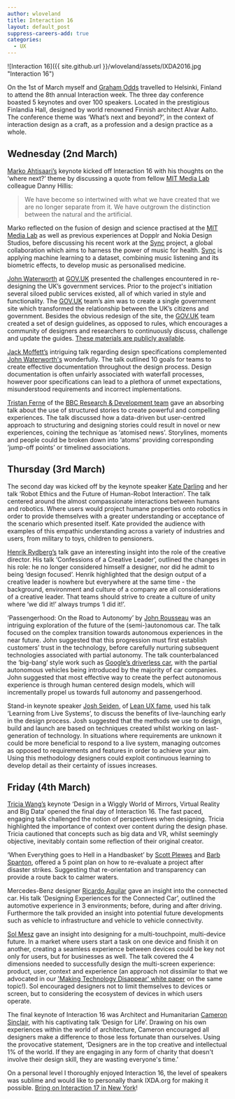 ```yaml
---
author: wloveland
title: Interaction 16
layout: default_post
suppress-careers-add: true
categories:
  - UX
---
```


![Interaction 16]({{ site.github.url }}/wloveland/assets/IXDA2016.jpg "Interaction 16")

On the 1st of March myself and [Graham Odds](http://blog.scottlogic.com/godds/) travelled to Helsinki, Finland to attend the 8th annual Interaction week. The three day conference boasted 5 keynotes and over 100 speakers. Located in the prestigious Finlandia Hall, designed by world renowned Finnish architect Alvar Aalto. The conference theme was ‘What’s next and beyond?’, in the context of interaction design as a craft, as a profession and a design practice as a whole.

## Wednesday (2nd March)

[Marko Ahtisaari’s](https://twitter.com/moia?lang=en-gb) keynote kicked off Interaction 16 with his thoughts on the ‘where next?’ theme by discussing a quote from fellow [MIT Media Lab](http://directorsfellows.media.mit.edu/) colleague Danny Hillis:

<blockquote>We have become so intertwined with what we have created that we are no longer separate from it. We have outgrown the distinction between the natural and the artificial.</blockquote>

Marko reflected on the fusion of design and science practised at the [MIT Media Lab](http://directorsfellows.media.mit.edu/) as well as previous experiences at Dopplr and Nokia Design Studios, before discussing his recent work at the [Sync](http://syncproject.co/blog/2015/7/14/introducing-marko-ahtisaari-and-the-sync-project-blog) project, a global collaboration which aims to harness the power of music for health. [Sync](http://syncproject.co/blog/2015/7/14/introducing-marko-ahtisaari-and-the-sync-project-blog) is applying machine learning to a dataset, combining music listening and its biometric effects, to develop music as personalised medicine.

[John Waterworth](https://twitter.com/jwaterworth?ref_src=twsrc%5Egoogle%7Ctwcamp%5Eserp%7Ctwgr%5Eauthor) at [GOV.UK](https://www.gov.uk/) presented the challenges encountered in re-designing the UK’s government services. Prior to the project's initiation several siloed public services existed, all of which varied in style and functionality. The [GOV.UK](https://www.gov.uk/) team’s aim was to create a single government site which transformed the relationship between the UK’s citizens and government. Besides the obvious redesign of the site, the [GOV.UK](https://www.gov.uk/) team created a set of design guidelines, as opposed to rules, which encourages a community of designers and researchers to continuously discuss, challenge and update the guides. [These materials are publicly available](https://www.gov.uk/design-principles).

[Jack Moffett’s](https://twitter.com/jackmoffett) intriguing talk regarding design specifications complemented [John Waterworth's](https://twitter.com/jwaterworth?ref_src=twsrc%5Egoogle%7Ctwcamp%5Eserp%7Ctwgr%5Eauthor) wonderfully. The talk outlined 10 goals for teams to create effective documentation throughout the design process. Design documentation is often unfairly associated with waterfall processes, however poor specifications can lead to a plethora of unmet expectations, misunderstood requirements and incorrect implementations.

[Tristan Ferne](http://www.bbc.co.uk/rd/people/tristan-ferne) of the [BBC Research & Development team](http://www.bbc.co.uk/rd) gave an absorbing talk about the use of structured stories to create powerful and compelling experiences. The talk discussed how a data-driven but user-centred approach to structuring and designing stories could result in novel or new experiences, coining the technique as ‘atomised news’. Storylines, moments and people could be broken down into ‘atoms’ providing corresponding ‘jump-off points’ or timelined associations.

## Thursday (3rd March)
The second day was kicked off by the keynote speaker [Kate Darling](https://about.me/katedarling) and her talk ‘Robot Ethics and the Future of Human-Robot Interaction’. The talk centered around the almost compassionate interactions between humans and robotics. Where users would project humane properties onto robotics in order to provide themselves with a greater understanding or acceptance of the scenario which presented itself. Kate provided the audience with examples of this empathic understanding across a variety of industries and users, from military to toys, children to pensioners.

[Henrik Rydberg’s](https://twitter.com/HenrikRydberg) talk gave an interesting insight into the role of the creative director. His talk ‘Confessions of a Creative Leader’, outlined the changes in his role: he no longer considered himself a designer, nor did he admit to being ‘design focused’. Henrik highlighted that the design output of a creative leader is nowhere but everywhere at the same time - the background, environment and culture of a company are all considerations of a creative leader. That teams should strive to create a culture of unity where ‘we did it!’ always trumps ‘I did it!’.

‘Passengerhood: On the Road to Autonomy’ by [John Rousseau](https://twitter.com/john_rousseau) was an intriguing exploration of the future of the (semi-)autonomous car. The talk focused on the complex transition towards autonomous experiences in the near future. John suggested that this progression must first establish customers’ trust in the technology, before carefully nurturing subsequent technologies associated with partial autonomy. The talk counterbalanced the ‘big-bang’ style work such as [Google’s driverless car](https://www.google.com/selfdrivingcar/), with the partial autonomous vehicles being introduced by the majority of car companies. John suggested that most effective way to create the perfect autonomous experience is through human centered design models, which will incrementally propel us towards full autonomy and passengerhood.

Stand-in keynote speaker [Josh Seiden](http://joshuaseiden.com/), of [Lean UX fame](http://www.amazon.com/gp/product/1449311652/ref=as_li_qf_sp_asin_il_tl?ie=UTF8&tag=joshuaseide00-20&linkCode=as2&camp=1789&creative=9325&creativeASIN=1449311652), used his talk ‘Learning from Live Systems’, to discuss the benefits of live-launching early in the design process. Josh suggested that the methods we use to design, build and launch are based on techniques created whilst working on last-generation of technology. In situations where requirements are unknown it could be more beneficial to respond to a live system, managing outcomes as opposed to requirements and features in order to achieve your aim. Using this methodology designers could exploit continuous learning to develop detail as their certainty of issues increases.

## Friday (4th March)
[Tricia Wang’s](http://triciawang.com/) keynote ‘Design in a Wiggly World of Mirrors, Virtual Reality and Big Data’ opened the final day of Interaction 16. The fast paced, engaging talk challenged the notion of perspectives when designing. Tricia highlighted the importance of context over content during the design phase. Tricia cautioned that concepts such as big data and VR, whilst seemingly objective, inevitably contain some reflection of their original creator.

‘When Everything goes to Hell in a Handbasket’ by [Scott Plewes](http://www.macadamian.com/author/splewes/) and [Barb Spanton](http://www.macadamian.com/about-ui-company/), offered a 5 point plan on how to re-evaluate a project after disaster strikes. Suggesting that re-orientation and transparency can provide a route back to calmer waters.

Mercedes-Benz designer [Ricardo Aguilar](https://twitter.com/rp_aguilar) gave an insight into the connected car. His talk ‘Designing Experiences for the Connected Car’, outlined the automotive experience in 3 environments; before, during and after driving. Furthermore the talk provided an insight into potential future developments such as vehicle to infrastructure and vehicle to vehicle connectivity.

[Sol Mesz](http://www.kambrica.com/author/solmesz/) gave an insight into designing for a multi-touchpoint, multi-device future. In a market where users start a task on one device and finish it on another, creating a seamless experience between devices could be key not only for users, but for businesses as well. The talk covered the 4 dimensions needed to successfully design the multi-screen experience: product, user, context and experience (an approach not dissimilar to that we advocated in our ['Making Technology Disappear' white paper](http://blog.scottlogic.com/2015/05/08/making-technology-disappear.html) on the same topic!). Sol encouraged designers not to limit themselves to devices or screen, but to considering the ecosystem of devices in which users operate.

The final keynote of Interaction 16 was Architect and Humanitarian [Cameron Sinclair](http://cameronsinclair.com/#about-marquee), with his captivating talk ‘Design for Life’. Drawing on his own experiences within the world of architecture, Cameron encouraged all designers make a difference to those less fortunate than ourselves. Using the provocative statement, ‘Designers are in the top creative and intellectual 1% of the world. If they are engaging in any form of charity that doesn't involve their design skill, they are wasting everyone's time.’

On a personal level I thoroughly enjoyed Interaction 16, the level of speakers was sublime and would like to personally thank IXDA.org for making it possible. [Bring on Interaction 17 in New York](http://interaction17.ixda.org/)!
